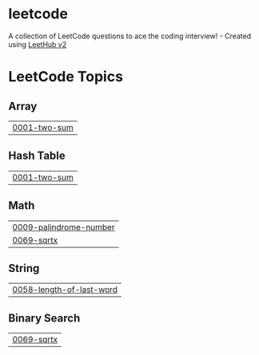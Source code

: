 # leetcode
A collection of LeetCode questions to ace the coding interview! - Created using [LeetHub v2](https://github.com/arunbhardwaj/LeetHub-2.0)

<!---LeetCode Topics Start-->
# LeetCode Topics
## Array
|  |
| ------- |
| [0001-two-sum](https://github.com/adhil5108/leetcode/tree/master/0001-two-sum) |
## Hash Table
|  |
| ------- |
| [0001-two-sum](https://github.com/adhil5108/leetcode/tree/master/0001-two-sum) |
## Math
|  |
| ------- |
| [0009-palindrome-number](https://github.com/adhil5108/leetcode/tree/master/0009-palindrome-number) |
| [0069-sqrtx](https://github.com/adhil5108/leetcode/tree/master/0069-sqrtx) |
## String
|  |
| ------- |
| [0058-length-of-last-word](https://github.com/adhil5108/leetcode/tree/master/0058-length-of-last-word) |
## Binary Search
|  |
| ------- |
| [0069-sqrtx](https://github.com/adhil5108/leetcode/tree/master/0069-sqrtx) |
<!---LeetCode Topics End-->